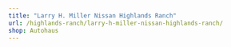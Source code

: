 ```yaml
---
title: "Larry H. Miller Nissan Highlands Ranch"
url: /highlands-ranch/larry-h-miller-nissan-highlands-ranch/
shop: Autohaus
---
```

